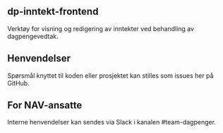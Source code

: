 ## dp-inntekt-frontend

Verktøy for visning og redigering av inntekter ved behandling av dagpengevedtak.

## Henvendelser

Spørsmål knyttet til koden eller prosjektet kan stilles som issues her på GitHub.

## For NAV-ansatte

Interne henvendelser kan sendes via Slack i kanalen #team-dagpenger.
